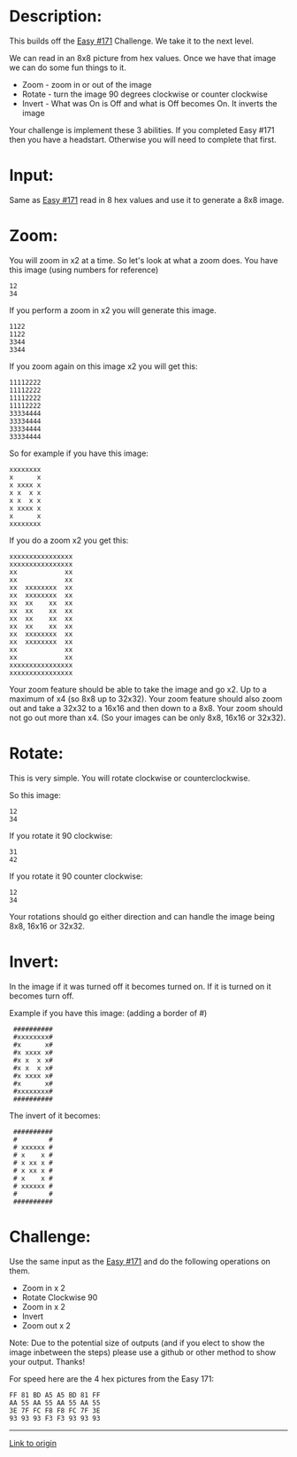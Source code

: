# Description:

This builds off the [Easy #171](http://www.reddit.com/r/dailyprogrammer/comments/2ao99p/7142014_challenge_171_easy_hex_to_8x8_bitmap/) Challenge. We take it to the next level.

We can read in an 8x8 picture from hex values. Once we have that image we can do some fun things to it.

* Zoom - zoom in or out of the image
* Rotate - turn the image 90 degrees clockwise or counter clockwise
* Invert - What was On is Off and what is Off becomes On. It inverts the image

Your challenge is implement these 3 abilities. If you completed Easy #171 then you have a headstart. Otherwise you will need to complete that first.

# Input:

Same as [Easy #171](http://www.reddit.com/r/dailyprogrammer/comments/2ao99p/7142014_challenge_171_easy_hex_to_8x8_bitmap/) read in 8 hex values and use it to generate a 8x8 image.

# Zoom:

You will zoom in x2 at a time. So let's look at what a zoom does.
You have this image (using numbers for reference)

    12
    34

If you perform a zoom in x2 you will generate this image.

    1122
    1122
    3344
    3344

If you zoom again on this image x2 you will get this:

    11112222
    11112222
    11112222
    11112222
    33334444
    33334444
    33334444
    33334444

So for example if you have this image:

    xxxxxxxx
    x      x
    x xxxx x
    x x  x x
    x x  x x
    x xxxx x
    x      x
    xxxxxxxx

If you do a zoom x2 you get this:

    xxxxxxxxxxxxxxxx
    xxxxxxxxxxxxxxxx
    xx            xx
    xx            xx
    xx  xxxxxxxx  xx
    xx  xxxxxxxx  xx
    xx  xx    xx  xx
    xx  xx    xx  xx
    xx  xx    xx  xx
    xx  xx    xx  xx
    xx  xxxxxxxx  xx
    xx  xxxxxxxx  xx
    xx            xx
    xx            xx
    xxxxxxxxxxxxxxxx
    xxxxxxxxxxxxxxxx

Your zoom feature should be able to take the image and go x2. Up to a maximum of x4 (so 8x8 up to 32x32).
Your zoom feature should also zoom out and take a 32x32 to a 16x16 and then down to a 8x8. Your zoom should
not go out more than x4. (So your images can be only 8x8, 16x16 or 32x32).

# Rotate:

This is very simple. You will rotate clockwise or counterclockwise.

So this image:

    12
    34

If you rotate it 90 clockwise:

    31
    42

If you rotate it 90 counter clockwise:

    12
    34


Your rotations should go either direction and can handle the image being 8x8, 16x16 or 32x32.

# Invert:

In the image if it was turned off it becomes turned on. If it is turned on it becomes turn off.

Example if you have this image: (adding a border of #)


     ##########
     #xxxxxxxx#
     #x      x#
     #x xxxx x#
     #x x  x x#
     #x x  x x#
     #x xxxx x#
     #x      x#
     #xxxxxxxx#
     ##########

The invert of it becomes:

     ##########
     #        #
     # xxxxxx #
     # x    x #
     # x xx x #
     # x xx x #
     # x    x #
     # xxxxxx #
     #        #
     ##########

# Challenge:

Use the same input as the [Easy #171](http://www.reddit.com/r/dailyprogrammer/comments/2ao99p/7142014_challenge_171_easy_hex_to_8x8_bitmap/) and do the following operations on them.

* Zoom in x 2
* Rotate Clockwise 90
* Zoom in x 2
* Invert
* Zoom out x 2

Note: Due to the potential size of outputs (and if you elect to show the image inbetween the steps) please use a github or other method to show your output. Thanks!

For speed here are the 4 hex pictures from the Easy 171:

    FF 81 BD A5 A5 BD 81 FF
    AA 55 AA 55 AA 55 AA 55
    3E 7F FC F8 F8 FC 7F 3E
    93 93 93 F3 F3 93 93 93

---

[Link to origin](https://www.reddit.com/r/dailyprogrammer/2avd5i)